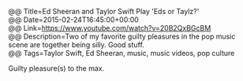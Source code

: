@@ Title=Ed Sheeran and Taylor Swift Play 'Eds or Taylz?'    
@@ Date=2015-02-24T16:45:00+00:00  
@@ Link=https://www.youtube.com/watch?v=20B2QxBGcBM  
@@ Description=Two of my favorite guilty pleasures in the pop music scene are together being silly. Good stuff.  
@@ Tags=Taylor Swift, Ed Sheeran, music, music videos, pop culture  

Guilty pleasure(s) to the max.
